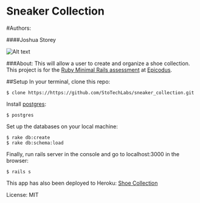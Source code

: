 Sneaker Collection
==================================

#Authors:

####Joshua Storey


![Alt text](https://github.com/StoTech21/Sports-League-Manager/blob/master/sql%20design%20SLM.png)

###About:
This will allow a user to create and organize a shoe collection.
This project is for the [Ruby Minimal Rails assessment](http://http://www.learnhowtoprogram.com/lessons/rails-basics-assessment) at [Epicodus](http://www.epicodus.com/).

##Setup
In your terminal, clone this repo:

```console
$ clone https://https://github.com/StoTechLabs/sneaker_collection.git
```

Install [postgres](http://www.postgresql.org/download/):

```console
$ postgres
```

Set up the databases on your local machine:

```console
$ rake db:create
$ rake db:schema:load
```

Finally, run rails server in the console and go to localhost:3000 in the browser:

```console
$ rails s
```

This app has also been deployed to Heroku:
[Shoe Collection](http://shoe-collection.herokuapp.com/)



License: MIT

